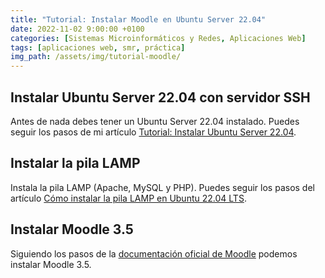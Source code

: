 ```yaml
---
title: "Tutorial: Instalar Moodle en Ubuntu Server 22.04"
date: 2022-11-02 9:00:00 +0100
categories: [Sistemas Microinformáticos y Redes, Aplicaciones Web]
tags: [aplicaciones web, smr, práctica]
img_path: /assets/img/tutorial-moodle/
---
```


## Instalar Ubuntu Server 22.04 con servidor SSH

Antes de nada debes tener un Ubuntu Server 22.04 instalado. Puedes seguir los pasos de mi artículo [Tutorial: Instalar Ubuntu Server 22.04](/posts/tutorial-ubuntu-server-22-04/).

## Instalar la pila LAMP

Instala la pila LAMP (Apache, MySQL y PHP). Puedes seguir los pasos del artículo [Cómo instalar la pila LAMP en Ubuntu 22.04 LTS](https://comoinstalar.me/como-instalar-la-pila-lamp-en-ubuntu-22-04-lts/).

## Instalar Moodle 3.5

Siguiendo los pasos de la [documentación oficial de Moodle](https://docs.moodle.org/all/es/35/Instalaci%C3%B3n_de_Moodle) podemos instalar Moodle 3.5.

